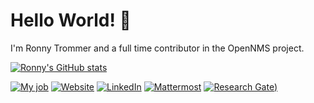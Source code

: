 # Hello World! 👋

I'm Ronny Trommer and a full time contributor in the OpenNMS project.

[![Ronny's GitHub stats](https://github-readme-stats.vercel.app/api?username=indigo423&show_icons=true&theme=tokyonight)](https://github.com/anuraghazra/github-readme-stats)

[![My job](https://img.shields.io/badge/My%20job-OpenNMS-success?style=flat-square&logo=microgenetics&logoColor=white)](https://www.opennms.com/)
[![Website](https://img.shields.io/badge/Website-blog.no42.org-informational?style=flat-square&logo=jekyll&logoColor=white)](https://blog.no42.org)
[![LinkedIn](https://img.shields.io/badge/LinkedIn-ronnytrommer-informational?style=flat-square&logo=linkedin&logoColor=white)](https://www.linkedin.com/in/ronnytrommer/)
[![Mattermost](https://img.shields.io/badge/Mattermost-%40indigo423-informational?style=flat-square&logo=mattermost&logoColor=white)](https://chat.opennms.com)
[![Research Gate](https://img.shields.io/badge/ResearchGate-Ronny%20Trommer-informational?style=flat-square&logo=researchgate&logoColor=white))](https://www.researchgate.net/profile/Ronny-Trommer)
